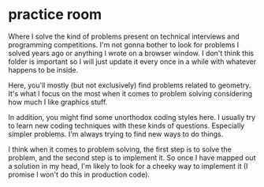 # practice room

Where I solve the kind of problems present on technical interviews and programming competitions. I'm not gonna bother to look for problems I solved years ago or anything I wrote on a browser window. I don't think this folder is important so I will just update it every once in a while with whatever happens to be inside.

Here, you'll mostly (but not exclusively) find problems related to geometry. It's what I focus on the most when it comes to problem solving considering how much I like graphics stuff.

In addition, you might find some unorthodox coding styles here. I usually try to learn new coding techniques with these kinds of questions. Especially simpler problems. I'm always trying to find new ways to do things.

I think when it comes to problem solving, the first step is to solve the problem, and the second step is to implement it. So once I have mapped out a solution in my head, I'm likely to look for a cheeky way to implement it (I promise I won't do this in production code).
